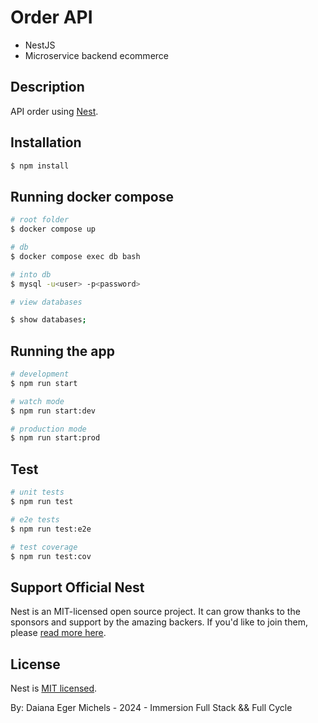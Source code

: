 # Order API

* NestJS
* Microservice backend ecommerce

## Description

API order using [Nest](https://github.com/nestjs/nest).

## Installation

```bash
$ npm install
```

## Running docker compose

```bash
# root folder
$ docker compose up

# db
$ docker compose exec db bash

# into db
$ mysql -u<user> -p<password>

# view databases

$ show databases;
```

## Running the app

```bash
# development
$ npm run start

# watch mode
$ npm run start:dev

# production mode
$ npm run start:prod
```

## Test

```bash
# unit tests
$ npm run test

# e2e tests
$ npm run test:e2e

# test coverage
$ npm run test:cov
```

## Support Official Nest

Nest is an MIT-licensed open source project. It can grow thanks to the sponsors and support by the amazing backers. If you'd like to join them, please [read more here](https://docs.nestjs.com/support).

## License

Nest is [MIT licensed](LICENSE).

By: Daiana Eger Michels - 2024 - Immersion Full Stack && Full Cycle
